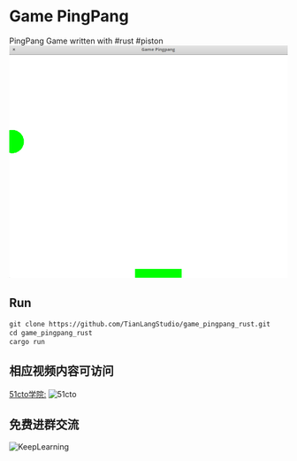 # Game PingPang

PingPang Game written with #rust #piston
![Ping Pang Game](https://raw.githubusercontent.com/TianLangStudio/game_pingpang_rust/master/images/pingpang-game-rust.png) 

## Run
```
git clone https://github.com/TianLangStudio/game_pingpang_rust.git
cd game_pingpang_rust
cargo run
``` 
## 相应视频内容可访问
[51cto学院:](https://edu.51cto.com/sd/aca72)
![51cto](https://img-blog.csdnimg.cn/20190908101845295.png)
## 免费进群交流
![KeepLearning](https://img-blog.csdnimg.cn/20190914154929539.jpg?x-oss-process=image/watermark,type_ZmFuZ3poZW5naGVpdGk,shadow_10,text_aHR0cHM6Ly9ibG9nLmNzZG4ubmV0L3RpYW5sYW5nc3R1ZGlv,size_16,color_FFFFFF,t_70)

